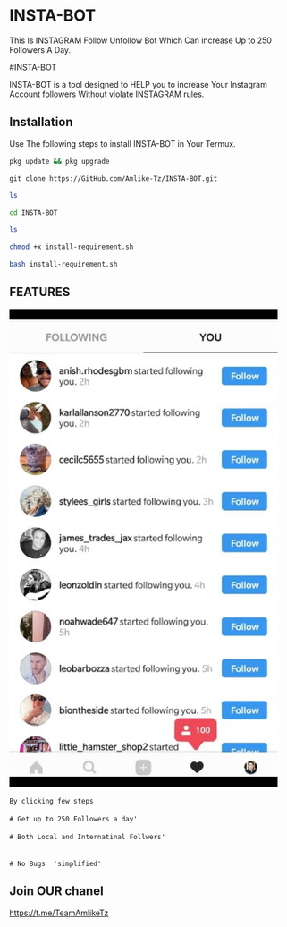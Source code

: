 # INSTA-BOT
This Is INSTAGRAM Follow Unfollow Bot Which Can increase Up to 250 Followers A Day.


#INSTA-BOT

INSTA-BOT is a tool designed to HELP you to increase Your Instagram Account followers Without violate INSTAGRAM rules.

## Installation

Use The following steps to install INSTA-BOT in Your Termux.

```bash
pkg update && pkg upgrade
```

```bash.
git clone https://GitHub.com/Amlike-Tz/INSTA-BOT.git
```

```bash
ls
```

```bash
cd INSTA-BOT
```

```bash
ls
```


```bash
chmod +x install-requirement.sh
```


```bash
bash install-requirement.sh
```


## FEATURES

![](screenshot/Screenshot_20210821-132126.png)

```Easy To use
By clicking few steps

# Get up to 250 Followers a day'

# Both Local and Internatinal Follwers'


# No Bugs  'simplified'

```

## Join OUR chanel 

https://t.me/TeamAmlikeTz

